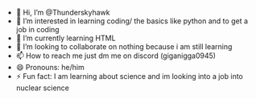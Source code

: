 - 👋 Hi, I’m @Thunderskyhawk
- 👀 I’m interested in learning coding/ the basics like python and to get a job in coding 
- 🌱 I’m currently learning HTML
- 💞️ I’m looking to collaborate on nothing because i am still learning 
- 📫 How to reach me just dm me on discord (giganigga0945)
- 😄 Pronouns: he/him
- ⚡ Fun fact: I am learning about science and im looking into a job into nuclear science
